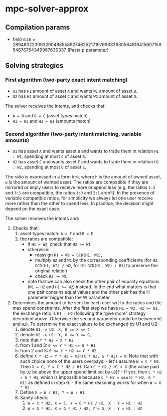 # mpc-solver-approx
## Compilation params
- field size = 28948022309329048855892746252171976963363056481941560715954676764349967630337 (Pasta p parameter)

## Solving strategies

### First algorithm (two-party exact intent matching)
- `U1` has `H1` amount of asset `A` and wants `W1` amount of asset `B`. 
- `U2` has `H2` amount of asset `C` and wants `W2` amount of asset `D`. 

The solver receives the intents, and checks that:
- `A = D` and `B = C` (asset types match)
- `H1 = W2` and `H2 = W1` (amounts match)

### Second algorithm (two-party intent matching, variable amounts)
- `U1` has asset `A` and wants asset `B` and wants to trade them in relation `H1 : W1`, spending at most `C` of asset `A`.
- `U2` has asset `E` and wants asset `F` and wants to trade them in relation `H2 : W2`, spending at most `G` of asset `E`.

The ratio is expressed in a form `h:w`, where `h` is the amount of owned asset, `w` is the amount of wanted asset. The ratios are compatible if they are mirrored or imply users to receive more or spend less (e.g. the ratios `1:2` and `3:1` are compatible, the ratios `1:3` and `2:1` aren’t). In the presence of variable compatible ratios, for simplicity we always let one user receive more rather than the other to spend less. In practice, the decision might depend on the exact case. 

The solver receives the intents and:
1. Checks that:
    1. asset types match: `A = F` and `B = E`
    2. the ratios are compatible:
        - if `H1 = W2`, check that `H2 >= W1`
        - otherwise:
            - reassign `H1 = W2 = GCD(H1, W2)`, 
            - multiply `H2` and `W1` by the corresponding coefficients (for `H2`: `GCD(H1, W2) / W2`, for `H1`: `GCD(H1, W2) / H1`) to preserve the original relation
            - check `H2 >= W1`
        - note that we can also check the other pair of equality equations (`W1 = H2` and `H1 >= W2`) instead. In the end what matters is that one pair contains equal values and the other pair has the H parameter bigger than the W parameter
2. Determines the amount to be sent by each user wrt to the ratios and the max spend constraints. After the first step we have `H1 = W2, H2 >= W1`, the exchange ratio is `H1 : H2` (following the “give more” strategy described above. Otherwise the second parameter could be between `W1` and `H2`). To determine the exact values to be exchanged by U1 and U2:
      1. denote `U1 -> U2: X, 0 <= X <= C`
      2. denote `U2 -> U1: Y, 0 <= Y <= G`,
      3. note that `Y * H1 = X * H2`
      4. from 1 and 3: `0 <= Y * H1 <= G * H1`,
      5. from 2 and 3: `0 <= X * H2 <= C * H2`
      6. define `X * H2 = Y * H1 = min(C * H2, G * H1) = W`. Note that with such choice none of the users overpays:
        - let's assume `W = C * H2`. Then `X = C, Y = C * H2 / H1`. Can `C * H2 / H1 > G` (the value paid by `U2` be above the upper spend limit set by `U2`)?
        - If yes, then `C * H2 > G * H1`, which is impossible because `C * H2 = min(C * H2, G * H1)` as defined in step 6.
        - the same reasoning works for when `W = G * H1`
      7. Define `X = W / H2, Y = W / H1`
      8. Sanity check:
         1. `W = C * H2, X = C, Y = C * H2 / H1, X : Y = H1 : H2`
         2. `W = G * H1, X = G * H1 / H2, Y = G, X : Y = H1 : H2`

